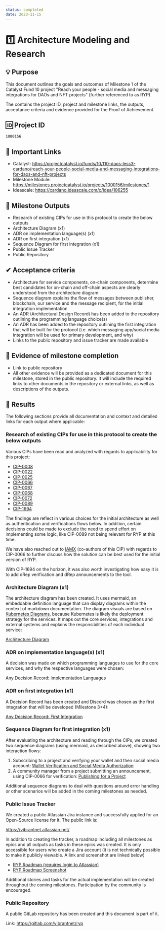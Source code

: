 ```yaml
---
status: completed
date: 2023-11-15
---
```

# 1️⃣ Architecture Modeling and Research	

## 💡 Purpose
This document outlines the goals and outcomes of Milestone 1 of the Catalyst Fund 10 project "Reach your people - social media and messaging integrations for DAOs and NFT projects" (further referenced to as RYP).

The  contains the project ID, project and milestone links, the outputs, acceptance criteria and evidence provided for the Proof of Achievement.

## 🆔 Project ID
`1000156`

## 🔗 Important Links

- Catalyst: <https://projectcatalyst.io/funds/10/f10-daos-less3-cardano/reach-your-people-social-media-and-messaging-integrations-for-daos-and-nft-projects>
- Milestone Module: <https://milestones.projectcatalyst.io/projects/1000156/milestones/1>
- Ideascale: <https://cardano.ideascale.com/c/idea/106255>

## 🧱 Milestone Outputs
- Research of existing CIPs for use in this protocol to create the below outputs
- Architecture Diagram (x1)
- ADR on implementation language(s) (x1)
- ADR on first integration (x1)
- Sequence Diagram for first integration (x1)
- Public Issue Tracker
- Public Repository

## ✔ Acceptance criteria
- Architecture for service components, on-chain components, determine best candidates for on-chain and off-chain aspects are clearly understood from the architecture diagram
- Sequence diagram explains the flow of messages between publisher, blockchain, our service and the message recipient, for the initial integration implementation
- An ADR (Architectural Design Record) has been added to the repository outlining the programming language choice(s)
- An ADR has been added to the repository outlining the first integration that will be built for the protocol (i.e. which messaging app/social media integration will be used for primary development, and why)
- Links to the public repository and issue tracker are made available

## 🧾 Evidence of milestone completion	
- Link to public repository
- All other evidence will be provided as a dedicated document for this milestone, stored in the public repository. It will include the required links to other documents in the repository or external links, as well as descriptions of the outputs.

## 🚀 Results
The following sections provide all documentation and context and detailed links for each output where applicable:

### Research of existing CIPs for use in this protocol to create the below outputs
Various CIPs have been read and analyzed with regards to applicability for this project:

- [CIP-0008](https://cips.cardano.org/cips/cip8/)
- [CIP-0022](https://cips.cardano.org/cips/cip22/)
- [CIP-0025](https://cips.cardano.org/cips/cip25/)
- [CIP-0066](https://github.com/cardano-foundation/CIPs/pull/294)
- [CIP-0067](https://cips.cardano.org/cips/cip67)
- [CIP-0068](https://cips.cardano.org/cips/cip68)
- [CIP-0072](https://cips.cardano.org/cips/cip72/)
- [CIP-0089](https://github.com/cardano-foundation/CIPs/pull/466)
- [CIP-1694](https://cips.cardano.org/cips/cip1694/)

The findings are reflect in various choices for the initial architecture as well as authentication and verifications flows below. In addition, certain decisions could be made to exclude the need to spend effort on implementing some logic, like CIP-0089 not being relevant for RYP at this time.

We have also reached out to [IAMX](https://iamx.id) (co-authors of this CIP) with regards to CIP-0066 to further discuss how the solution can be best used for the initial version of RYP.

With CIP-1694 on the horizon, it was also worth investigating how easy it is to add dRep verification and dRep announcements to the tool.

### Architecture Diagram (x1)
The architecture diagram has been created. It uses mermaid, an embeddable definition language that can display diagrams within the context of markdown documentation. The diagram visuals are based on [Kubernetes Diagrams](https://kubernetes.io/docs/contribute/style/diagram-guide/), because Kubernetes is likely the deployment strategy for the services. It maps out the core services, integrations and external systems and explains the responsibilities of each individual service:

[Architecture Diagram](../diagrams/architecture.md)

### ADR on implementation language(s) (x1)
A decision was made on which programming languages to use for the core services, and why the respective languages were chosen:

[Any Decision Record: Implementation Languages](../decisions/0001-build-core-backend-services-in-kotlin-and-typescript.md)

### ADR on first integration (x1)
A Decision Record has been created and Discord was chosen as the first integration that will be developed (Milestone 3+4):

[Any Decision Record: First Integration](../decisions/0002-first-messaging-integration-discord.md)

### Sequence Diagram for first integration (x1)
After evaluating the architecture and reading through the CIPs, we created two sequence diagrams (using mermaid, as described above), showing two interaction flows:

1. Subscribing to a project and verifying your wallet and then social media account:
[Wallet Verification and Social Media Authorization](../diagrams/user-subscription-sequence.md)
2. A community manager from a project submitting an announcement, using CIP-0066 for verification: [Publishing for a Project](../diagrams/project-publishing-sequence.md)

Additional sequence diagrams to deal with questions around error handling or other scenarios will be added in the coming milestones as needed.

### Public Issue Tracker
We created a public Atlassian Jira instance and successfully applied for an Open-Source license for it. The public link is:

<https://vibrantnet.atlassian.net/>

In addition to creating the tracker, a roadmap including all milestones as epics and all outputs as tasks in these epics was created. It is only accessible for users who create a Jira account (it is not technically possible to make it publicly viewable. A link and screenshot are linked below)

- [RYP Roadmap (requires login to Atlassian)](https://vibrantnet.atlassian.net/jira/software/c/projects/RYP/boards/2/timeline)
- [RYP Roadmap Screenshot](./fund10-milestone-1-roadmap.png)

Additional stories and tasks for the actual implementation will be created throughout the coming milestones. Participation by the community is encouraged.

### Public Repository
A public GitLab repository has been created and this document is part of it.

Link: <https://gitlab.com/vibrantnet/ryp>